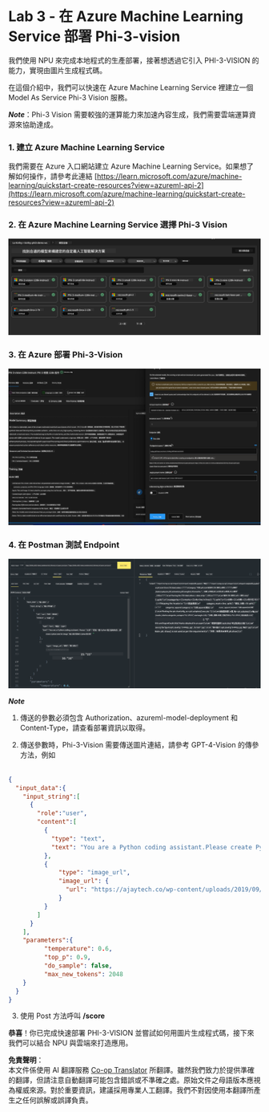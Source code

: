 <!--
CO_OP_TRANSLATOR_METADATA:
{
  "original_hash": "20cb4e6ac1686248e8be913ccf6c2bc2",
  "translation_date": "2025-05-08T05:34:38+00:00",
  "source_file": "md/02.Application/02.Code/Phi3/VSCodeExt/HOL/Apple/03.DeployPhi3VisionOnAzure.md",
  "language_code": "tw"
}
-->
# **Lab 3 - 在 Azure Machine Learning Service 部署 Phi-3-vision**

我們使用 NPU 來完成本地程式的生產部署，接著想透過它引入 PHI-3-VISION 的能力，實現由圖片生成程式碼。

在這個介紹中，我們可以快速在 Azure Machine Learning Service 裡建立一個 Model As Service Phi-3 Vision 服務。

***Note***：Phi-3 Vision 需要較強的運算能力來加速內容生成，我們需要雲端運算資源來協助達成。

### **1. 建立 Azure Machine Learning Service**

我們需要在 Azure 入口網站建立 Azure Machine Learning Service。如果想了解如何操作，請參考此連結 [https://learn.microsoft.com/azure/machine-learning/quickstart-create-resources?view=azureml-api-2](https://learn.microsoft.com/azure/machine-learning/quickstart-create-resources?view=azureml-api-2)

### **2. 在 Azure Machine Learning Service 選擇 Phi-3 Vision**

![Catalog](../../../../../../../../../translated_images/vison_catalog.f979823d5bde8aef2c37a3a9686f6c5d0c521f93730447798ea6fb580091443f.tw.png)

### **3. 在 Azure 部署 Phi-3-Vision**

![Deploy](../../../../../../../../../translated_images/vision_deploy.a8114ccd849a957272bf30959bdef166b21a0fac4c4f0129dab0106b97104772.tw.png)

### **4. 在 Postman 測試 Endpoint**

![Test](../../../../../../../../../translated_images/vision_test.0b9c1b1d414131d03398c88fc1b79d839e7946c2ae5c9fd170a2894c271e2993.tw.png)

***Note***

1. 傳送的參數必須包含 Authorization、azureml-model-deployment 和 Content-Type，請查看部署資訊以取得。

2. 傳送參數時，Phi-3-Vision 需要傳送圖片連結，請參考 GPT-4-Vision 的傳參方法，例如

```json

{
  "input_data":{
    "input_string":[
      {
        "role":"user",
        "content":[ 
          {
            "type": "text",
            "text": "You are a Python coding assistant.Please create Python code for image "
          },
          {
              "type": "image_url",
              "image_url": {
                "url": "https://ajaytech.co/wp-content/uploads/2019/09/index.png"
              }
          }
        ]
      }
    ],
    "parameters":{
          "temperature": 0.6,
          "top_p": 0.9,
          "do_sample": false,
          "max_new_tokens": 2048
    }
  }
}

```

3. 使用 Post 方法呼叫 **/score**

**恭喜**！你已完成快速部署 PHI-3-VISION 並嘗試如何用圖片生成程式碼，接下來我們可以結合 NPU 與雲端來打造應用。

**免責聲明**：  
本文件係使用 AI 翻譯服務 [Co-op Translator](https://github.com/Azure/co-op-translator) 所翻譯。雖然我們致力於提供準確的翻譯，但請注意自動翻譯可能包含錯誤或不準確之處。原始文件之母語版本應視為權威來源。對於重要資訊，建議採用專業人工翻譯。我們不對因使用本翻譯所產生之任何誤解或誤譯負責。